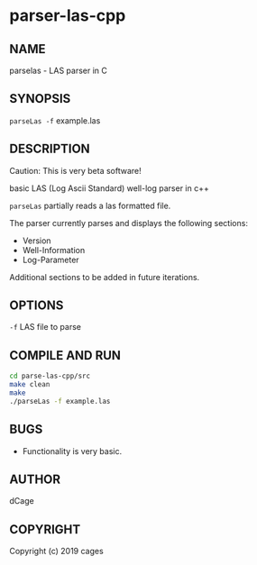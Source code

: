 # parser-las-cpp
NAME
----
parselas - LAS parser in C

SYNOPSIS
--------

`parseLas -f` example.las

DESCRIPTION
-----------
Caution: This is very beta software!

basic LAS (Log Ascii Standard) well-log parser in c++

`parseLas` partially reads a las formatted file. 

The parser currently parses and displays the following sections:
- Version
- Well-Information
- Log-Parameter

Additional sections to be added in future iterations.


OPTIONS
-------

`-f`
  LAS file to parse

COMPILE AND RUN
---------------

```bash
cd parse-las-cpp/src  
make clean
make  
./parseLas -f example.las  
```

BUGS
----

- Functionality is very basic. 


AUTHOR
------

dCage

COPYRIGHT
------

Copyright (c) 2019 cages

